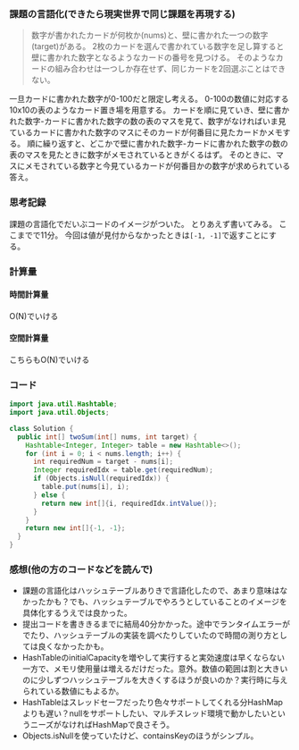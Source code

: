 ### 課題の言語化(できたら現実世界で同じ課題を再現する)
> 数字が書かれたカードが何枚か(nums)と、壁に書かれた一つの数字(target)がある。
2枚のカードを選んで書かれている数字を足し算すると壁に書かれた数字となるようなカードの番号を見つける。
そのようなカードの組み合わせは一つしか存在せず、同じカードを2回選ぶことはできない。

一旦カードに書かれた数字が0-100だと限定し考える。
0-100の数値に対応する10x10の表のようなカード置き場を用意する。
カードを順に見ていき、壁に書かれた数字-カードに書かれた数字の数の表のマスを見て、数字がなければいま見ているカードに書かれた数字のマスにそのカードが何番目に見たカードかメモする。
順に繰り返すと、どこかで壁に書かれた数字-カードに書かれた数字の数の表のマスを見たときに数字がメモされているときがくるはず。
そのときに、マスにメモされている数字と今見ているカードが何番目かの数字が求められている答え。

### 思考記録
課題の言語化でだいぶコードのイメージがついた。
とりあえず書いてみる。
ここまでで11分。
今回は値が見付からなかったときは`[-1, -1]`で返すことにする。

### 計算量
#### 時間計算量
O(N)でいける
#### 空間計算量
こちらもO(N)でいける

### コード
```Java
import java.util.Hashtable;
import java.util.Objects;

class Solution {
  public int[] twoSum(int[] nums, int target) {
    Hashtable<Integer, Integer> table = new Hashtable<>();
    for (int i = 0; i < nums.length; i++) {
      int requiredNum = target - nums[i];
      Integer requiredIdx = table.get(requiredNum);
      if (Objects.isNull(requiredIdx)) {
        table.put(nums[i], i);
      } else {
        return new int[]{i, requiredIdx.intValue()};
      }
    }
    return new int[]{-1, -1};
  }
}
```

### 感想(他の方のコードなどを読んで)
- 課題の言語化はハッシュテーブルありきで言語化したので、あまり意味はなかったかも？でも、ハッシュテーブルでやろうとしていることのイメージを具体化するうえでは良かった。
- 提出コードを書ききるまでに結局40分かかった。途中でランタイムエラーがでたり、ハッシュテーブルの実装を調べたりしていたので時間の測り方としては良くなかったかも。
- HashTableのinitialCapacityを増やして実行すると実効速度は早くならない一方で、メモリ使用量は増えるだけだった。意外。数値の範囲は割と大きいのに少しずつハッシュテーブルを大きくするほうが良いのか？実行時に与えられている数値にもよるか。
- HashTableはスレッドセーフだったり色々サポートしてくれる分HashMapよりも遅い？nullをサポートしたい、マルチスレッド環境で動かしたいというニーズがなければHashMapで良さそう。
- Objects.isNullを使っていたけど、containsKeyのほうがシンプル。
